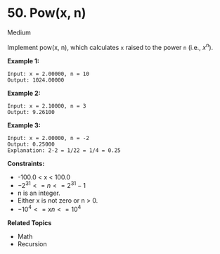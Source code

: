 # 50. Pow(x, n)

Medium

Implement pow(x, n), which calculates `x` raised to the power `n` (i.e., $x^n$).

 

**Example 1:**
```
Input: x = 2.00000, n = 10
Output: 1024.00000
```
**Example 2:**
```
Input: x = 2.10000, n = 3
Output: 9.26100
```
**Example 3:**
```
Input: x = 2.00000, n = -2
Output: 0.25000
Explanation: 2-2 = 1/22 = 1/4 = 0.25
 ```

**Constraints:**

- -100.0 < x < 100.0
- $-2^{31} <= n <= 2^{31}-1$
- n is an integer.
- Either x is not zero or n > 0.
- $-10^4 <= xn <= 10^4$

**Related Topics**
- Math
- Recursion